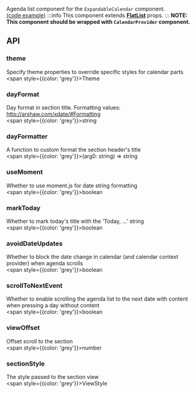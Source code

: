 Agenda list component for the `ExpandableCalendar` component.  
[(code example)](https://github.com/wix/react-native-calendars/blob/master/example/src/screens/expandableCalendar.tsx)
:::info
This component extends **[FlatList](https://reactnative.dev/docs/flatlist)** props.
:::
**NOTE: This component should be wrapped with `CalendarProvider` component.**

<div style={{display: 'flex', flexDirection: 'row', overflowX: 'auto', maxHeight: '500px', alignItems: 'center'}}></div>

## API

### theme

Specify theme properties to override specific styles for calendar parts  
<span style={{color: 'grey'}}>Theme</span>

### dayFormat

Day format in section title. Formatting values: http://arshaw.com/xdate/#Formatting  
<span style={{color: 'grey'}}>string</span>

### dayFormatter

A function to custom format the section header's title  
<span style={{color: 'grey'}}>(arg0: string) => string</span>

### useMoment

Whether to use moment.js for date string formatting  
<span style={{color: 'grey'}}>boolean</span>

### markToday

Whether to mark today's title with the 'Today, ...' string  
<span style={{color: 'grey'}}>boolean</span>

### avoidDateUpdates

Whether to block the date change in calendar (and calendar context provider) when agenda scrolls  
<span style={{color: 'grey'}}>boolean</span>

### scrollToNextEvent

Whether to enable scrolling the agenda list to the next date with content when pressing a day without content  
<span style={{color: 'grey'}}>boolean</span>

### viewOffset

Offset scroll to the section  
<span style={{color: 'grey'}}>number</span>

### sectionStyle

The style passed to the section view  
<span style={{color: 'grey'}}>ViewStyle</span>
